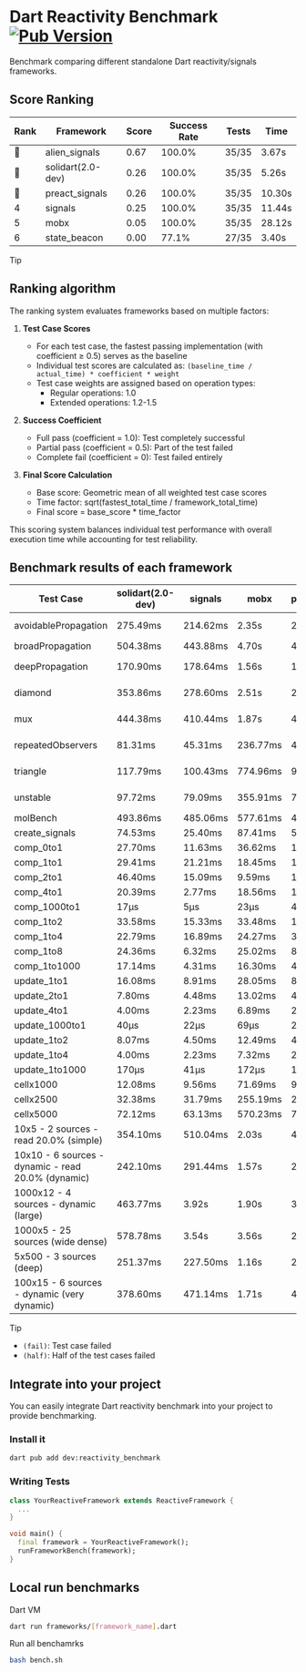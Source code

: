 # Dart Reactivity Benchmark [![Pub Version](https://img.shields.io/pub/v/reactivity_benchmark)](https://pub.dev/packages/reactivity_benchmark)

Benchmark comparing different standalone Dart reactivity/signals frameworks.

## Score Ranking

<!-- ranking start -->
| Rank | Framework | Score | Success Rate | Tests | Time |
|------|-----------|-------|--------------|-------|------|
| 🥇 | alien_signals | 0.67 | 100.0% | 35/35 | 3.67s |
| 🥈 | solidart(2.0-dev) | 0.26 | 100.0% | 35/35 | 5.26s |
| 🥉 | preact_signals | 0.26 | 100.0% | 35/35 | 10.30s |
| 4 | signals | 0.25 | 100.0% | 35/35 | 11.44s |
| 5 | mobx | 0.05 | 100.0% | 35/35 | 28.12s |
| 6 | state_beacon | 0.00 | 77.1% | 27/35 | 3.40s |

<!-- ranking end -->

> [!TIP]
> ## Ranking algorithm
>
> The ranking system evaluates frameworks based on multiple factors:
>
> 1. **Test Case Scores**
>    - For each test case, the fastest passing implementation (with coefficient ≥ 0.5) serves as the baseline
>    - Individual test scores are calculated as: `(baseline_time / actual_time) * coefficient * weight`
>    - Test case weights are assigned based on operation types:
>      - Regular operations: 1.0
>      - Extended operations: 1.2-1.5
>
> 2. **Success Coefficient**
>    - Full pass (coefficient = 1.0): Test completely successful
>    - Partial pass (coefficient = 0.5): Part of the test failed
>    - Complete fail (coefficient = 0): Test failed entirely
>
> 3. **Final Score Calculation**
>    - Base score: Geometric mean of all weighted test case scores
>    - Time factor: sqrt(fastest_total_time / framework_total_time)
>    - Final score = base_score * time_factor
>
> This scoring system balances individual test performance with overall execution time while accounting for test reliability.

## Benchmark results of each framework

<!-- test-case start -->
| Test Case | solidart(2.0-dev) | signals | mobx | preact_signals | state_beacon | alien_signals |
|---|---|---|---|---|---|---|
| avoidablePropagation | 275.49ms | 214.62ms | 2.35s | 202.96ms | 150.75ms (fail) | 184.77ms |
| broadPropagation | 504.38ms | 443.88ms | 4.70s | 457.53ms | 6.51ms (fail) | 344.78ms |
| deepPropagation | 170.90ms | 178.64ms | 1.56s | 177.92ms | 144.95ms (fail) | 120.85ms |
| diamond | 353.86ms | 278.60ms | 2.51s | 281.21ms | 187.03ms (fail) | 231.94ms |
| mux | 444.38ms | 410.44ms | 1.87s | 404.43ms | 192.27ms (fail) | 366.58ms |
| repeatedObservers | 81.31ms | 45.31ms | 236.77ms | 40.08ms | 52.73ms (fail) | 45.42ms |
| triangle | 117.79ms | 100.43ms | 774.96ms | 99.38ms | 77.78ms (fail) | 83.89ms |
| unstable | 97.72ms | 79.09ms | 355.91ms | 70.19ms | 335.97ms (fail) | 67.41ms |
| molBench | 493.86ms | 485.06ms | 577.61ms | 487.92ms | 950μs | 484.50ms |
| create_signals | 74.53ms | 25.40ms | 87.41ms | 5.16ms | 63.27ms | 27.98ms |
| comp_0to1 | 27.70ms | 11.63ms | 36.62ms | 17.09ms | 60.22ms | 6.61ms |
| comp_1to1 | 29.41ms | 21.21ms | 18.45ms | 14.25ms | 61.89ms | 4.11ms |
| comp_2to1 | 46.40ms | 15.09ms | 9.59ms | 17.14ms | 35.39ms | 2.28ms |
| comp_4to1 | 20.39ms | 2.77ms | 18.56ms | 14.40ms | 16.30ms | 8.43ms |
| comp_1000to1 | 17μs | 5μs | 23μs | 4μs | 41μs | 4μs |
| comp_1to2 | 33.58ms | 15.33ms | 33.48ms | 17.91ms | 44.31ms | 15.12ms |
| comp_1to4 | 22.79ms | 16.89ms | 24.27ms | 35.04ms | 42.72ms | 4.77ms |
| comp_1to8 | 24.36ms | 6.32ms | 25.02ms | 8.68ms | 41.77ms | 4.56ms |
| comp_1to1000 | 17.14ms | 4.31ms | 16.30ms | 4.93ms | 37.97ms | 3.40ms |
| update_1to1 | 16.08ms | 8.91ms | 28.05ms | 8.59ms | 5.74ms | 10.43ms |
| update_2to1 | 7.80ms | 4.48ms | 13.02ms | 4.26ms | 3.10ms | 2.32ms |
| update_4to1 | 4.00ms | 2.23ms | 6.89ms | 2.19ms | 1.41ms | 2.59ms |
| update_1000to1 | 40μs | 22μs | 69μs | 21μs | 14μs | 24μs |
| update_1to2 | 8.07ms | 4.50ms | 12.49ms | 4.84ms | 2.82ms | 5.18ms |
| update_1to4 | 4.00ms | 2.23ms | 7.32ms | 2.19ms | 1.45ms | 2.47ms |
| update_1to1000 | 170μs | 41μs | 172μs | 148μs | 384μs | 57μs |
| cellx1000 | 12.08ms | 9.56ms | 71.69ms | 9.68ms | 5.69ms | 7.16ms |
| cellx2500 | 32.38ms | 31.79ms | 255.19ms | 26.45ms | 22.07ms | 19.04ms |
| cellx5000 | 72.12ms | 63.13ms | 570.23ms | 72.17ms | 57.60ms | 44.74ms |
| 10x5 - 2 sources - read 20.0% (simple) | 354.10ms | 510.04ms | 2.03s | 447.46ms | 253.13ms | 235.85ms |
| 10x10 - 6 sources - dynamic - read 20.0% (dynamic) | 242.10ms | 291.44ms | 1.57s | 283.05ms | 199.60ms | 177.95ms |
| 1000x12 - 4 sources - dynamic (large) | 463.77ms | 3.92s | 1.90s | 3.71s | 329.67ms | 286.37ms |
| 1000x5 - 25 sources (wide dense) | 578.78ms | 3.54s | 3.56s | 2.70s | 500.37ms | 412.23ms |
| 5x500 - 3 sources (deep) | 251.37ms | 227.50ms | 1.16s | 230.68ms | 202.40ms | 189.62ms |
| 100x15 - 6 sources - dynamic (very dynamic) | 378.60ms | 471.14ms | 1.71s | 451.72ms | 259.32ms | 263.06ms |

<!-- test-case end -->

> [!TIP]
> - `(fail)`: Test case failed
> - `(half)`: Half of the test cases failed

## Integrate into your project

You can easily integrate Dart reactivity benchmark into your project to provide benchmarking.

### Install it

```bash
dart pub add dev:reactivity_benchmark
```

### Writing Tests

```dart
class YourReactiveFramework extends ReactiveFramework {
  ...
}

void main() {
  final framework = YourReactiveFramework();
  runFrameworkBench(framework);
}
```

## Local run benchmarks

Dart VM
```bash
dart run frameworks/[framework_name].dart
```

Run all benchamrks
```bash
bash bench.sh
```
